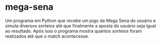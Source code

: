 # mega-sena
Um programa em Python que recebe um jogo da Mega Sena do usuário e simula diversos sorteios até que finalmente a aposta do usuário seja igual ao resultado. Após isso o programa mostra quantos sorteios foram realizados até que o match acontecesse.
